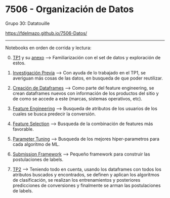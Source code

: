 # 7506 - Organización de Datos

Grupo 30: Datatouille

https://fdelmazo.github.io/7506-Datos/

---

Notebooks en orden de corrida y lectura:

0. [TP1](../TP1/TP1.ipynb) y su [anexo](../TP1/anexo.ipynb) --> Familiarización con el set de datos y exploración de estos.

1. [Investigación Previa](investigacion.ipynb) --> Con ayuda de lo trabajado en el TP1, se averiguan más cosas de las datos, en busqueda de que poder reutilizar.

2. [Creación de Dataframes](new_dataframes.ipynb) --> Como parte del feature engineering, se crean dataframes nuevos con información de los productos del sitio y de como se accede a este (marcas, sistemas operativos, etc).

3. [Feature Engineering](feature_engineering.html) --> Busqueda de atributos de los usuarios de los cuales se busca predecir la conversión.

4. [Feature Selection](feature_selection.ipynb) --> Busqueda de la combinación de features más favorable.

5. [Parameter Tuning](parameter_tuning.ipynb) --> Busqueda de los mejores hiper-parametros para cada algoritmo de ML.

6. [Submission Framework](submission_framework.ipynb) --> Pequeño framework para construir las postulaciones de labels. 

7. [TP2](TP2.ipynb) --> Teniendo todo en cuenta, usando los dataframes con todos los atributos buscados y encontrados, se definen y aplican los algoritmos de clasificación, se realizan los entrenamientos y posteriores predicciones de conversiones y finalmente se arman las postulaciones de labels.